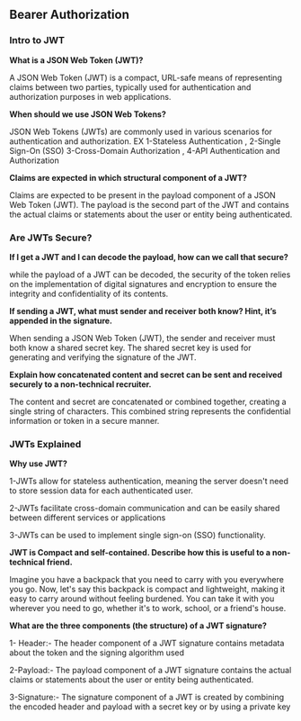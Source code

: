 ## Bearer Authorization

### Intro to JWT

**What is a JSON Web Token (JWT)?**

A JSON Web Token (JWT) is a compact, URL-safe means of representing claims between two parties, typically used for authentication and authorization purposes in web applications.

**When should we use JSON Web Tokens?**

JSON Web Tokens (JWTs) are commonly used in various scenarios for authentication and authorization.
EX 1-Stateless Authentication , 2-Single Sign-On (SSO)
3-Cross-Domain Authorization , 4-API Authentication and Authorization

**Claims are expected in which structural component of a JWT?**

Claims are expected to be present in the payload component of a JSON Web Token (JWT). The payload is the second part of the JWT and contains the actual claims or statements about the user or entity being authenticated.

### Are JWTs Secure?

**If I get a JWT and I can decode the payload, how can we call that secure?**

while the payload of a JWT can be decoded, the security of the token relies on the implementation of digital signatures and encryption to ensure the integrity and confidentiality of its contents.

**If sending a JWT, what must sender and receiver both know? Hint, it’s appended in the signature.**

When sending a JSON Web Token (JWT), the sender and receiver must both know a shared secret key. The shared secret key is used for generating and verifying the signature of the JWT.

**Explain how concatenated content and secret can be sent and received securely to a non-technical recruiter.**

The content and secret are concatenated or combined together, creating a single string of characters. This combined string represents the confidential information or token in a secure manner.

### JWTs Explained

**Why use JWT?**

1-JWTs allow for stateless authentication, meaning the server doesn't need to store session data for each authenticated user.

2-JWTs facilitate cross-domain communication and can be easily shared between different services or applications

3-JWTs can be used to implement single sign-on (SSO) functionality.

**JWT is Compact and self-contained. Describe how this is useful to a non-technical friend.**

Imagine you have a backpack that you need to carry with you everywhere you go. Now, let's say this backpack is compact and lightweight, making it easy to carry around without feeling burdened. You can take it with you wherever you need to go, whether it's to work, school, or a friend's house.

**What are the three components (the structure) of a JWT signature?**

1- Header:- The header component of a JWT signature contains metadata about the token and the signing algorithm used

2-Payload:- The payload component of a JWT signature contains the actual claims or statements about the user or entity being authenticated.

3-Signature:- The signature component of a JWT is created by combining the encoded header and payload with a secret key  or by using a private key